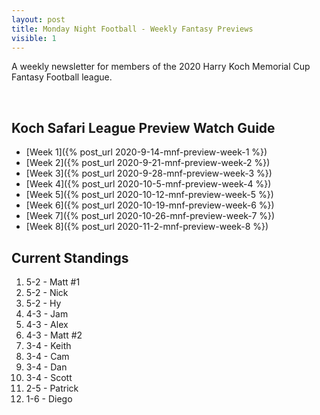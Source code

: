 ```yaml
---
layout: post
title: Monday Night Football - Weekly Fantasy Previews
visible: 1
---
```


A weekly newsletter for members of the 2020 Harry Koch Memorial Cup Fantasy Football league.

<br/>

## Koch Safari League Preview Watch Guide
- [Week 1]({% post_url 2020-9-14-mnf-preview-week-1 %})
- [Week 2]({% post_url 2020-9-21-mnf-preview-week-2 %})
- [Week 3]({% post_url 2020-9-28-mnf-preview-week-3 %})
- [Week 4]({% post_url 2020-10-5-mnf-preview-week-4 %})
- [Week 5]({% post_url 2020-10-12-mnf-preview-week-5 %})
- [Week 6]({% post_url 2020-10-19-mnf-preview-week-6 %})
- [Week 7]({% post_url 2020-10-26-mnf-preview-week-7 %})
- [Week 8]({% post_url 2020-11-2-mnf-preview-week-8 %})

## Current Standings
1. 5-2 - Matt #1
2. 5-2 - Nick
3. 5-2 - Hy
4. 4-3 - Jam
5. 4-3 - Alex
6. 4-3 - Matt #2
7. 3-4 - Keith
8. 3-4 - Cam
9. 3-4 - Dan
10. 3-4 - Scott
11. 2-5 - Patrick
12. 1-6 - Diego

